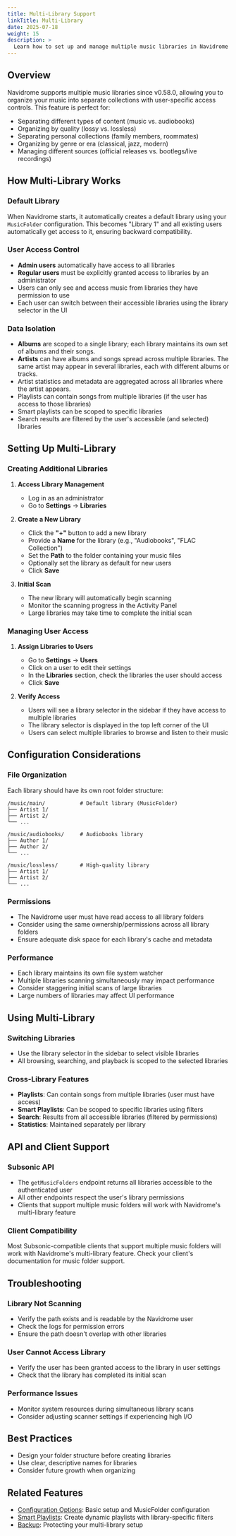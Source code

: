 ```yaml
---
title: Multi-Library Support
linkTitle: Multi-Library
date: 2025-07-18
weight: 15
description: >
  Learn how to set up and manage multiple music libraries in Navidrome with user-specific access controls.
---
```


## Overview

Navidrome supports multiple music libraries since v0.58.0, allowing you to organize your music into separate collections with user-specific access controls. This feature is perfect for:

- Separating different types of content (music vs. audiobooks)
- Organizing by quality (lossy vs. lossless)
- Separating personal collections (family members, roommates)
- Organizing by genre or era (classical, jazz, modern)
- Managing different sources (official releases vs. bootlegs/live recordings)

## How Multi-Library Works

### Default Library

When Navidrome starts, it automatically creates a default library using your `MusicFolder` configuration. This becomes "Library 1" and all existing users automatically get access to it, ensuring backward compatibility.

### User Access Control

- **Admin users** automatically have access to all libraries
- **Regular users** must be explicitly granted access to libraries by an administrator
- Users can only see and access music from libraries they have permission to use
- Each user can switch between their accessible libraries using the library selector in the UI

### Data Isolation

- **Albums** are scoped to a single library; each library maintains its own set of albums and their songs.
- **Artists** can have albums and songs spread across multiple libraries. The same artist may appear in several libraries, each with different albums or tracks.
- Artist statistics and metadata are aggregated across all libraries where the artist appears.
- Playlists can contain songs from multiple libraries (if the user has access to those libraries)
- Smart playlists can be scoped to specific libraries
- Search results are filtered by the user's accessible (and selected) libraries

## Setting Up Multi-Library

### Creating Additional Libraries

1. **Access Library Management**

   - Log in as an administrator
   - Go to **Settings** → **Libraries**

2. **Create a New Library**

   - Click the **"+"** button to add a new library
   - Provide a **Name** for the library (e.g., "Audiobooks", "FLAC Collection")
   - Set the **Path** to the folder containing your music files
   - Optionally set the library as default for new users
   - Click **Save**

3. **Initial Scan**
   - The new library will automatically begin scanning
   - Monitor the scanning progress in the Activity Panel
   - Large libraries may take time to complete the initial scan

### Managing User Access

1. **Assign Libraries to Users**

   - Go to **Settings** → **Users**
   - Click on a user to edit their settings
   - In the **Libraries** section, check the libraries the user should access
   - Click **Save**

2. **Verify Access**
   - Users will see a library selector in the sidebar if they have access to multiple libraries
   - The library selector is displayed in the top left corner of the UI
   - Users can select multiple libraries to browse and listen to their music

## Configuration Considerations

### File Organization

Each library should have its own root folder structure:

```
/music/main/           # Default library (MusicFolder)
├── Artist 1/
├── Artist 2/
└── ...

/music/audiobooks/     # Audiobooks library
├── Author 1/
├── Author 2/
└── ...

/music/lossless/       # High-quality library
├── Artist 1/
├── Artist 2/
└── ...
```

### Permissions

- The Navidrome user must have read access to all library folders
- Consider using the same ownership/permissions across all library folders
- Ensure adequate disk space for each library's cache and metadata

### Performance

- Each library maintains its own file system watcher
- Multiple libraries scanning simultaneously may impact performance
- Consider staggering initial scans of large libraries
- Large numbers of libraries may affect UI performance

## Using Multi-Library

### Switching Libraries

- Use the library selector in the sidebar to select visible libraries
- All browsing, searching, and playback is scoped to the selected libraries

### Cross-Library Features

- **Playlists**: Can contain songs from multiple libraries (user must have access)
- **Smart Playlists**: Can be scoped to specific libraries using filters
- **Search**: Results from all accessible libraries (filtered by permissions)
- **Statistics**: Maintained separately per library

## API and Client Support

### Subsonic API

- The `getMusicFolders` endpoint returns all libraries accessible to the authenticated user
- All other endpoints respect the user's library permissions
- Clients that support multiple music folders will work with Navidrome's multi-library feature

### Client Compatibility

Most Subsonic-compatible clients that support multiple music folders will work with Navidrome's multi-library feature. Check your client's documentation for music folder support.

## Troubleshooting

### Library Not Scanning

- Verify the path exists and is readable by the Navidrome user
- Check the logs for permission errors
- Ensure the path doesn't overlap with other libraries

### User Cannot Access Library

- Verify the user has been granted access to the library in user settings
- Check that the library has completed its initial scan

### Performance Issues

- Monitor system resources during simultaneous library scans
- Consider adjusting scanner settings if experiencing high I/O

## Best Practices

- Design your folder structure before creating libraries
- Use clear, descriptive names for libraries
- Consider future growth when organizing

## Related Features

- [Configuration Options](/docs/usage/configuration-options/): Basic setup and MusicFolder configuration
- [Smart Playlists](/docs/usage/smartplaylists/): Create dynamic playlists with library-specific filters
- [Backup](/docs/usage/backup/): Protecting your multi-library setup
